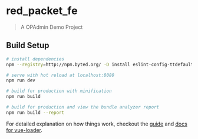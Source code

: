 # red_packet_fe

> A OPAdmin Demo Project

## Build Setup

``` bash
# install dependencies
npm --registry=http://npm.byted.org/ -D install eslint-config-ttdefault

# serve with hot reload at localhost:8080
npm run dev

# build for production with minification
npm run build

# build for production and view the bundle analyzer report
npm run build --report
```

For detailed explanation on how things work, checkout the [guide](http://vuejs-templates.github.io/webpack/) and [docs for vue-loader](http://vuejs.github.io/vue-loader).
